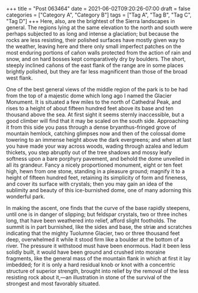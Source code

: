 +++
title = "Post 063464"
date = 2021-06-02T09:20:26-07:00
draft = false
categories = ["Category A", "Category B"]
tags = ["Tag A", "Tag B", "Tag C", "Tag D"]
+++
Here, also, are the brightest of the Sierra landscapes in general. The regions lying at the same elevation to the north and south were perhaps subjected to as long and intense a glaciation; but because the rocks are less resisting, their polished surfaces have mostly given way to the weather, leaving here and there only small imperfect patches on the most enduring portions of cañon walls protected from the action of rain and snow, and on hard bosses kept comparatively dry by boulders. The short, steeply inclined cañons of the east flank of the range are in some places brightly polished, but they are far less magnificent than those of the broad west flank.

One of the best general views of the middle region of the park is to be had from the top of a majestic dome which long ago I named the Glacier Monument. It is situated a few miles to the north of Cathedral Peak, and rises to a height of about fifteen hundred feet above its base and ten thousand above the sea. At first sight it seems sternly inaccessible, but a good climber will find that it may be scaled on the south side. Approaching it from this side you pass through a dense bryanthus-fringed grove of mountain hemlock, catching glimpses now and then of the colossal dome towering to an immense height above the dark evergreens; and when at last you have made your way across woods, wading through azalea and ledum thickets, you step abruptly out of the tree shadows and mossy leafy softness upon a bare porphyry pavement, and behold the dome unveiled in all its grandeur. Fancy a nicely proportioned monument, eight or ten feet high, hewn from one stone, standing in a pleasure ground; magnify it to a height of fifteen hundred feet, retaining its simplicity of form and fineness, and cover its surface with crystals; then you may gain an idea of the sublimity and beauty of this ice-burnished dome, one of many adorning this wonderful park.

In making the ascent, one finds that the curve of the base rapidly steepens, until one is in danger of slipping; but feldspar crystals, two or three inches long, that have been weathered into relief, afford slight footholds. The summit is in part burnished, like the sides and base, the striæ and scratches indicating that the mighty Tuolumne Glacier, two or three thousand feet deep, overwhelmed it while it stood firm like a boulder at the bottom of a river. The pressure it withstood must have been enormous. Had it been less solidly built, it would have been ground and crushed into moraine fragments, like the general mass of the mountain flank in which at first it lay imbedded; for it is only a hard residual knob or knot with a concentric structure of superior strength, brought into relief by the removal of the less resisting rock about it,—an illustration in stone of the survival of the strongest and most favorably situated.

